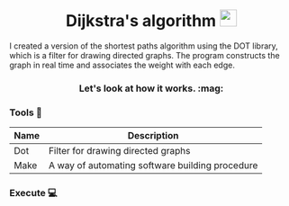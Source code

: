 <h1 align="center">
  Dijkstra's algorithm
  <img src="https://graphicmaths.com/img/computer-science/graph-theory/dijkstras-algorithm/graph.png" width="30px"/>
</h1>
I created a version of the shortest paths algorithm using the DOT library, which is a filter for drawing directed graphs.
The program constructs the graph in real time and associates the weight with each edge.

<h3 align="center"> Let's look at how it works. :mag:</h3> 


### Tools :wrench:

| Name  | Description |
| ------------- | ------------- |
| Dot  | Filter for drawing directed graphs  |
| Make  | A way of automating software building procedure  |

### Execute :computer:
